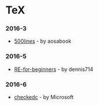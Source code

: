 # TeX


### 2016-3
- [500lines](https://github.com/aosabook/500lines) - by aosabook

### 2016-5
- [RE-for-beginners](https://github.com/dennis714/RE-for-beginners) - by dennis714

### 2016-6
- [checkedc](https://github.com/Microsoft/checkedc) - by Microsoft
